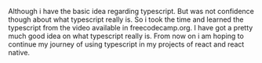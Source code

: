 Although i have the basic idea regarding typescript. But was not confidence though about what typescript really is. So i took the time and learned the typescript from the video available in freecodecamp.org. I have got a pretty much good idea on what typescript really is. From now on i am hoping to continue my journey of using typescript in my projects of react and react native. 